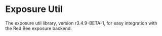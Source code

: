 # Exposure Util

The exposure util library, version r3.4.9-BETA-1, for easy integration with the Red Bee exposure backend.